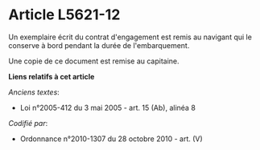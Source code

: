 # Article L5621-12

Un exemplaire écrit du contrat d'engagement est remis au navigant qui le conserve à bord pendant la durée de l'embarquement.

Une copie de ce document est remise au capitaine.

**Liens relatifs à cet article**

_Anciens textes_:

  - Loi n°2005-412 du 3 mai 2005 - art. 15 (Ab), alinéa 8

_Codifié par_:

  - Ordonnance n°2010-1307 du 28 octobre 2010 - art. (V)
